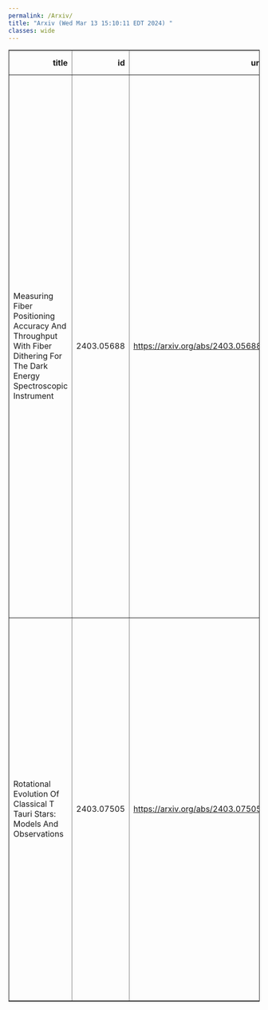 ```yaml
---
permalink: /Arxiv/
title: "Arxiv (Wed Mar 13 15:10:11 EDT 2024) "
classes: wide
---
```

<table border="1" class="dataframe">
  <thead>
    <tr style="text-align: right;">
      <th>title</th>
      <th>id</th>
      <th>url</th>
      <th>authors</th>
      <th>Local Authors</th>
    </tr>
  </thead>
  <tbody>
    <tr>
      <td>Measuring Fiber Positioning Accuracy And Throughput With Fiber Dithering   For The Dark Energy Spectroscopic Instrument</td>
      <td>2403.05688</td>
      <td><a href="https://arxiv.org/abs/2403.05688" target="_blank">https://arxiv.org/abs/2403.05688</a></td>
      <td>E. F. Schlafly, D. Schlegel, S. Benzvi, A. Raichoor, J. E. Forero-Romero, J. Aguilar, S. Ahlen, S. Bailey, A. Bault, D. Brooks, T. Claybaugh, K. Dawson, A. De La Macorra, Arjun Dey, P. Doel, E. Gaztañaga, S. Gontcho A Gontcho, J. Guy, C. Hahn, K. Honscheid, J. Jimenez, S. Kent, D. Kirkby, T. Kisner, A. Kremin, A. Lambert, M. Landriau, M. E. Levi, M. Manera, P. Martini, A. Meisner, R. Miquel, J. Moustakas, A. D. Myers, J. Nie, N. Palanque-Delabrouille, W. J. Percival, C. Poppett, F. Prada, D. Rabinowitz, M. Rezaie, G. Rossi, E. Sanchez, M. Schubnell, R. Sharples, J. Silber, G. Tarlé, B. A. Weaver, Z. Zhou, H. Zou</td>
      <td>Klaus Honscheid, Paul Martini</td>
    </tr>
    <tr>
      <td>Rotational Evolution Of Classical T Tauri Stars: Models And Observations</td>
      <td>2403.07505</td>
      <td><a href="https://arxiv.org/abs/2403.07505" target="_blank">https://arxiv.org/abs/2403.07505</a></td>
      <td>Javier Serna, Giovanni Pinzón, Jesús Hernández, Ezequiel Manzo-Martínez, Karina Mauco, Carlos G. Román-Zúñiga, Nuria Calvet, Cesar Briceño, Ricardo López-Valdivia, Marina Kounkel, Guy S. Stringfellow, Keivan G. Stassun, Marc Pinsonneault, Lucia Adame, Lyra Cao, Kevin Covey, Amelia Bayo, Alexandre Roman-Lopes, Christian Nitschelm, Richard R. Lane</td>
      <td>Marc Pinsonneault</td>
    </tr>
  </tbody>
</table>